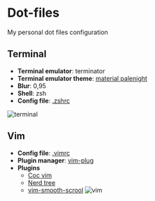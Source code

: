 # Dot-files
My personal dot files configuration

## Terminal 
 - **Terminal emulator**: terminator
 - **Terminal emulator theme**: [material palenight](https://github.com/EliverLara/terminator-themes)
 - **Blur**: 0,95
 - **Shell**: zsh
 - **Config file**: [.zshrc](https://github.com/arejula27/Dot-files/blob/master/.zshrc)
 
 ![terminal](https://user-images.githubusercontent.com/46299278/116074995-b8280a80-a692-11eb-935d-b639143a26f0.png)


## Vim
 - **Config file**: [.vimrc](https://github.com/arejula27/Dot-files/blob/master/.vimrc)
 - **Plugin manager**: [vim-plug](https://github.com/junegunn/vim-plug)
 - **Plugins**
    -   [Coc vim](https://github.com/neoclide/coc.nvim)
    -   [Nerd tree](https://github.com/preservim/nerdtree)
    -   [vim-smooth-scrool](https://github.com/terryma/vim-smooth-scroll)
  ![vim](https://user-images.githubusercontent.com/46299278/116075987-f1ad4580-a693-11eb-9712-d52d9b67a7e8.png)
